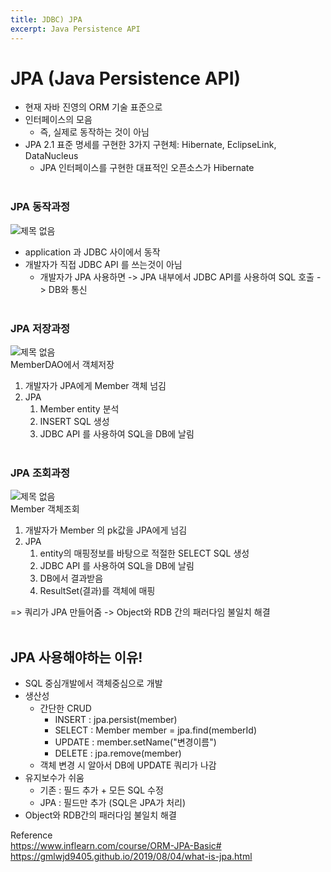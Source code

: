```yaml
---
title: JDBC) JPA
excerpt: Java Persistence API
---
```


# JPA (Java Persistence API)
- 현재 자바 진영의 ORM 기술 표준으로
- 인터페이스의 모음
  - 즉, 실제로 동작하는 것이 아님
- JPA 2.1 표준 명세를 구현한 3가지 구현체: Hibernate, EclipseLink, DataNucleus
  - JPA 인터페이스를 구현한 대표적인 오픈소스가 Hibernate <br/><br/>

### JPA 동작과정
![제목 없음](https://user-images.githubusercontent.com/103614357/180476108-7c335fe7-f4f2-44d3-b14f-1cfbd7c59d78.png)  
- application 과 JDBC 사이에서 동작  
- 개발자가 직접 JDBC API 를 쓰는것이 아님
  - 개발자가 JPA 사용하면 -> JPA 내부에서 JDBC API를 사용하여 SQL 호출 -> DB와 통신 <br/><br/>

### JPA 저장과정
![제목 없음](https://user-images.githubusercontent.com/103614357/180476754-9358fbec-2e11-4e90-8beb-0e4acefee8eb.png)  
MemberDAO에서 객체저장  
1. 개발자가 JPA에게 Member 객체 넘김
2. JPA
   1) Member entity 분석  
   2) INSERT SQL 생성  
   3) JDBC API 를 사용하여 SQL을 DB에 날림 <br/><br/> 


### JPA 조회과정
![제목 없음](https://user-images.githubusercontent.com/103614357/180476841-84feaf30-8319-429a-b4b1-ffb3545ef64d.png)  
Member 객체조회  
1. 개발자가 Member 의 pk값을 JPA에게 넘김
2. JPA
   1) entity의 매핑정보를 바탕으로 적절한 SELECT SQL 생성  
   2) JDBC API 를 사용하여 SQL을 DB에 날림  
   3) DB에서 결과받음  
   4) ResultSet(결과)를 객체에 매핑    

=> 쿼리가 JPA 만들어줌 -> Object와 RDB 간의 패러다임 불일치 해결 <br/><br/>

## JPA 사용해야하는 이유!
- SQL 중심개발에서 객체중심으로 개발
- 생산성
  - 간단한 CRUD
    - INSERT : jpa.persist(member)
    - SELECT : Member member = jpa.find(memberId)
    - UPDATE : member.setName("변경이름")
    - DELETE : jpa.remove(member)
   - 객체 변경 시 알아서 DB에 UPDATE 쿼리가 나감
- 유지보수가 쉬움
  - 기존 : 필드 추가 + 모든 SQL 수정
  - JPA : 필드만 추가 (SQL은 JPA가 처리)
- Object와 RDB간의 패러다임 불일치 해결


Reference  
https://www.inflearn.com/course/ORM-JPA-Basic#
https://gmlwjd9405.github.io/2019/08/04/what-is-jpa.html

